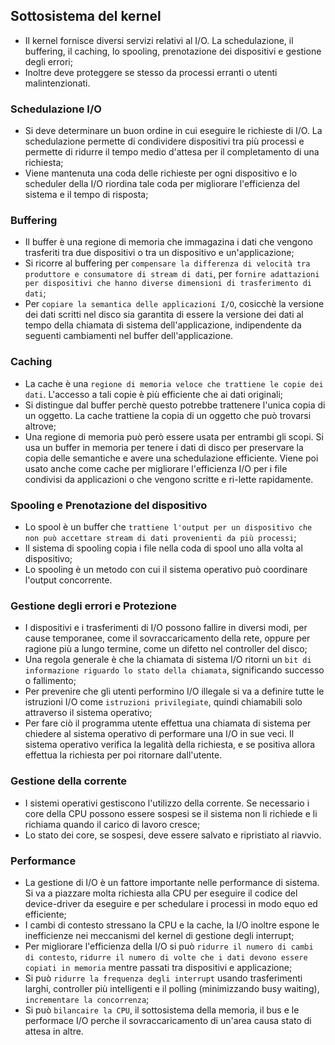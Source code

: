 ## Sottosistema del kernel
- Il kernel fornisce diversi servizi relativi al I/O. La schedulazione, il buffering, il caching, lo spooling, prenotazione dei dispositivi e gestione degli errori;
- Inoltre deve proteggere se stesso da processi erranti o utenti malintenzionati.

### Schedulazione I/O
- Si deve determinare un buon ordine in cui eseguire le richieste di I/O. La schedulazione permette di condividere dispositivi tra più processi e permette di ridurre il tempo medio d'attesa per il completamento di una richiesta;
- Viene mantenuta una coda delle richieste per ogni dispositivo e lo scheduler della I/O riordina tale coda per migliorare l'efficienza del sistema e il tempo di risposta;

### Buffering 
- Il buffer è una regione di memoria che immagazina i dati che vengono trasferiti tra due dispositivi o tra un dispositivo e un'applicazione;
- Si ricorre al buffering per `compensare la differenza di velocità tra produttore e consumatore di stream di dati`, per `fornire adattazioni per dispositivi che hanno diverse dimensioni di trasferimento di dati`;
- Per `copiare la semantica delle applicazioni I/O`, cosicchè la versione dei dati scritti nel disco sia garantita di essere la versione dei dati al tempo della chiamata di sistema dell'applicazione, indipendente da seguenti cambiamenti nel buffer dell'applicazione.

### Caching
- La cache è una `regione di memoria veloce che trattiene le copie dei dati`. L'accesso a tali copie è più efficiente che ai dati originali;
- Si distingue dal buffer perchè questo potrebbe trattenere l'unica copia di un oggetto. La cache trattiene la copia di un oggetto che può trovarsi altrove;
- Una regione di memoria può però essere usata per entrambi gli scopi. Si usa un buffer in memoria per tenere i dati di disco per preservare la copia delle semantiche e avere una schedulazione efficiente. Viene poi usato anche come cache per migliorare l'efficienza I/O per i file condivisi da applicazioni o che vengono scritte e ri-lette rapidamente.

### Spooling e Prenotazione del dispositivo
- Lo spool è un buffer che `trattiene l'output per un dispositivo che non può accettare stream di dati provenienti da più processi`;
- Il sistema di spooling copia i file nella coda di spool uno alla volta al dispositivo;
- Lo spooling è un metodo con cui il sistema operativo può coordinare l'output concorrente.

### Gestione degli errori e Protezione
- I dispositivi e i trasferimenti di I/O possono fallire in diversi modi, per cause temporanee, come il sovraccaricamento della rete, oppure per ragione più a lungo termine, come un difetto nel controller del disco;
- Una regola generale è che la chiamata di sistema I/O ritorni un `bit di informazione riguardo lo stato della chiamata`, significando successo o fallimento;
- Per prevenire che gli utenti performino I/O illegale si va a definire tutte le istruzioni I/O come `istruzioni privilegiate`, quindi chiamabili solo attraverso il sistema operativo;
- Per fare ciò il programma utente effettua una chiamata di sistema per chiedere al sistema operativo di performare una I/O in sue veci. Il sistema operativo verifica la legalità della richiesta, e se positiva allora effettua la richiesta per poi ritornare dall'utente.

### Gestione della corrente
- I sistemi operativi gestiscono l'utilizzo della corrente. Se necessario i core della CPU possono essere sospesi se il sistema non li richiede e li richiama quando il carico di lavoro cresce;
- Lo stato dei core, se sospesi, deve essere salvato e ripristiato al riavvio.

### Performance
- La gestione di I/O è un fattore importante nelle performance di sistema. Si va a piazzare molta richiesta alla CPU per eseguire il codice del device-driver da eseguire e per schedulare i processi in modo equo ed efficiente;
- I cambi di contesto stressano la CPU e la cache, la I/O inoltre espone le inefficienze nei meccanismi del kernel di gestione degli interrupt;
- Per migliorare l'efficienza della I/O si può `ridurre il numero di cambi di contesto`, `ridurre il numero di volte che i dati devono essere copiati in memoria` mentre passati tra dispositivi e applicazione;
- Si può `ridurre la frequenza degli interrupt` usando trasferimenti larghi, controller più intelligenti e il polling (minimizzando busy waiting), `incrementare la concorrenza`;
- Si può `bilancaire la CPU`, il sottosistema della memoria, il bus e le performace I/O perche il sovraccaricamento di un'area causa stato di attesa in altre.